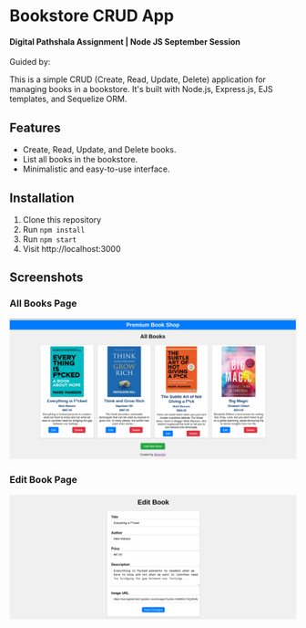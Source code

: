 # Bookstore CRUD App

#### Digital Pathshala Assignment | Node JS September Session

Guided by: 

This is a simple CRUD (Create, Read, Update, Delete) application for managing books in a bookstore. It's built with Node.js, Express.js, EJS templates, and Sequelize ORM.

## Features

- Create, Read, Update, and Delete books.
- List all books in the bookstore.
- Minimalistic and easy-to-use interface.

## Installation

1. Clone this repository
2. Run `npm install`
3. Run `npm start`
4. Visit http://localhost:3000

## Screenshots

### All Books Page

![Home Page](public/ss/home.png)


### Edit Book Page

![Edit Book Page](public/ss/edit.png)
